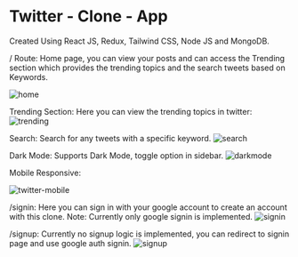 # Twitter - Clone - App

Created Using React JS, Redux, Tailwind CSS, Node JS and MongoDB.

/ Route:
Home page, you can view your posts and can access the Trending section which provides the trending topics and the search tweets based on Keywords.

![home](https://user-images.githubusercontent.com/93180796/169945822-44e134fb-406a-47c3-a8d5-3cd7b01ccca1.png)

Trending Section:
Here you can view the trending topics in twitter:
![trending](https://user-images.githubusercontent.com/93180796/169946373-1ecf3690-df64-4e54-b527-516e48f88ef1.png)

Search:
Search for any tweets with a specific keyword. 
![search](https://user-images.githubusercontent.com/93180796/169946263-689292d1-ae90-4c4a-9686-fb01144eb0dc.png)

Dark Mode:
Supports Dark Mode, toggle option in sidebar.
![darkmode](https://user-images.githubusercontent.com/93180796/169946433-3a12e406-fe72-41ec-bb55-4e78505e6ccd.png)

Mobile Responsive:

![twitter-mobile](https://user-images.githubusercontent.com/93180796/169947900-34016730-ff31-4153-ab0f-79f05547d0e9.png)

/signin: 
Here you can sign in with your google account to create an account with this clone. 
Note: Currently only google signin is implemented.
![signin](https://user-images.githubusercontent.com/93180796/169946589-214fbcda-6309-41fd-b769-3e29a9a098b7.png)

/signup:
Currently no signup logic is implemented, you can redirect to signin page and use google auth signin.
![signup](https://user-images.githubusercontent.com/93180796/169946733-1ab463e2-705f-4406-b6b7-874545311c17.png)



